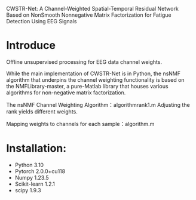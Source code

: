 CWSTR-Net: A Channel-Weighted Spatial-Temporal Residual Network
Based on NonSmooth Nonnegative Matrix Factorization for Fatigue
Detection Using EEG Signals

# Introduce
Offline unsupervised processing for EEG data channel weights.

While the main implementation of CWSTR-Net is in Python, the nsNMF algorithm that underpins the channel weighting functionality is based on the NMFLibrary-master, a pure-Matlab library that houses various algorithms for non-negative matrix factorization.

The nsNMF Channel Weighting Algorithm：algorithmrank1.m 
Adjusting the rank yields different weights.

Mapping weights to channels for each sample：algorithm.m 


# Installation:

* Python 3.10
* Pytorch 2.0.0+cu118
* Numpy  1.23.5
* Scikit-learn  1.2.1
* scipy  1.9.3


